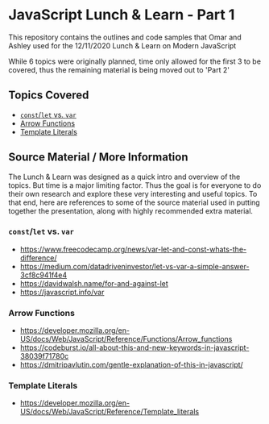 # JavaScript Lunch &amp; Learn -  Part 1

This repository contains the outlines and code samples that Omar and Ashley used for the 12/11/2020 Lunch & Learn on Modern JavaScript

While 6 topics were originally planned, time only allowed for the first 3 to be covered, thus the remaining material is being moved out to 'Part 2'

## Topics Covered

- [`const`/`let` vs. `var`](const-let/README.md)
- [Arrow Functions](arrow-functions/README.md)
- [Template Literals](template-literals/README.md)

## Source Material / More Information

The Lunch & Learn was designed as a quick intro and overview of the topics.
But time is a major limiting factor.
Thus the goal is for everyone to do their own research and explore these very interesting and useful topics.
To that end, here are references to some of the source material used in putting together the presentation, along with highly recommended extra material.

### `const`/`let` vs. `var`

- https://www.freecodecamp.org/news/var-let-and-const-whats-the-difference/
- https://medium.com/datadriveninvestor/let-vs-var-a-simple-answer-3cf8c941f4e4
- https://davidwalsh.name/for-and-against-let
- https://javascript.info/var

### Arrow Functions

- https://developer.mozilla.org/en-US/docs/Web/JavaScript/Reference/Functions/Arrow_functions
- https://codeburst.io/all-about-this-and-new-keywords-in-javascript-38039f71780c
- https://dmitripavlutin.com/gentle-explanation-of-this-in-javascript/

### Template Literals

- https://developer.mozilla.org/en-US/docs/Web/JavaScript/Reference/Template_literals
